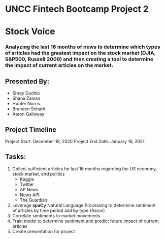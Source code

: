 # UNCC Fintech Bootcamp Project 2
# Stock Voice
### Analyzing the last 16 months of news to determine which types of articles had the greatest impact on the stock market (DJIA, S&P500, Russell 2000) and then creating a tool to determine the impact of current articles on the market.

## Presented By:
- Shrey Dudhia
- Shana Zaman
- Hunter Norris
- Brandon Srinath
- Aaron Galloway

## Project Timeline
Project Start: December 19, 2020
Project End Date: January 16, 2021

## Tasks:
1. Collect sufficient articles for last 16 months regarding the US economy, stock market, and politics
	- Kaggle
	- Twitter
	- AP News
	- News API
	- The Guardian
2. Leverage **spaCy** Natural Language Processing to determine sentiment of articles by time period and by type (Aaron)
3. Correlate sentiments to market movements
4. Train model to determine sentiment and predict future impact of current articles
5. Create presentation for project